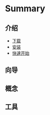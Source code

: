 # Summary

## 介绍

* [下载](README.md)
* [安装](chapter1.md)
* [快速开始](jie-shao.md)

## 向导

## 概念

## 工具

